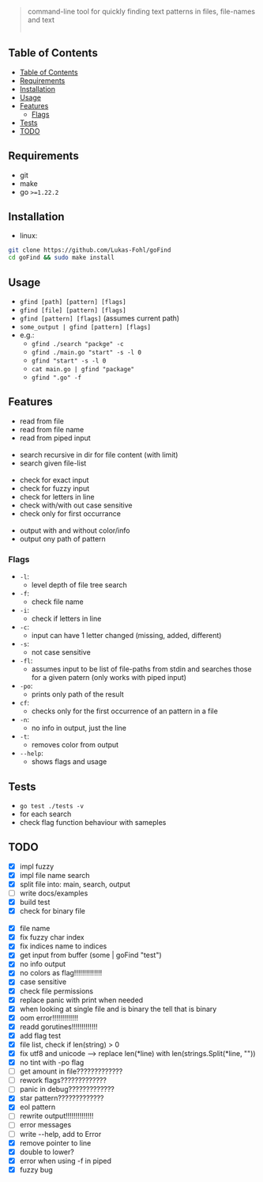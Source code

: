 > command-line tool for quickly finding text patterns in files, file-names and text
<br></br>
## Table of Contents
- [Table of Contents](#table-of-contents)
- [Requirements](#requirements)
- [Installation](#installation)
- [Usage](#usage)
- [Features](#features)
  - [Flags](#flags)
- [Tests](#tests)
- [TODO](#todo)

## Requirements
 - git
 - make
 - go `>=1.22.2`

## Installation
 - linux:
```bash
git clone https://github.com/Lukas-Fohl/goFind
cd goFind && sudo make install
```

## Usage
 - `gfind [path] [pattern] [flags]`
 - `gfind [file] [pattern] [flags]`
 - `gfind [pattern] [flags]` (assumes current path)
 - `some_output | gfind [pattern] [flags]`
 - e.g.:
   - `gfind ./search "packge" -c`
   - `gfind ./main.go "start" -s -l 0`
   - `gfind "start" -s -l 0`
   - `cat main.go | gfind "package"`
   - `gfind ".go" -f`

## Features
 - read from file
 - read from file name
 - read from piped input
<br></br>
 - search recursive in dir for file content (with limit)
 - search given file-list
<br></br>
 - check for exact input
 - check for fuzzy input
 - check for letters in line
 - check with/with out case sensitive
 - check only for first occurrance
<br></br>
- output with and without color/info
- output ony path of pattern


### Flags
  - `-l`:
    - level depth of file tree search
  - `-f`:
    - check file name
  - `-i`:
    - check if letters in line
  - `-c`:
    - input can have 1 letter changed (missing, added, different)
  - `-s`:
    - not case sensitive
  - `-fl`:
    - assumes input to be list of file-paths from stdin and searches those for a given patern (only works with piped input)
  - `-po`:
    - prints only path of the result
  - `cf`:
    - checks only for the first occurrence of an pattern in a file
  - `-n`:
    - no info in output, just the line
  - `-t`:
    - removes color from output
  - `--help`:
    - shows flags and usage

## Tests
 - `go test ./tests -v`
 - for each search
 - check flag function behaviour with sameples

## TODO
 - [x] impl fuzzy
 - [x] impl file name search
 - [x] split file into: main, search, output
 - [ ] write docs/examples
 - [x] build test
 - [x] check for binary file
 <br></br>
 - [x] file name
 - [x] fix fuzzy char index
 - [x] fix indices name to indices
 - [x] get input from buffer (some | goFind "test")
 - [x] no info output
 - [x] no colors as flag!!!!!!!!!!!!!!
 - [x] case sensitive
 - [x] check file permissions
 - [x] replace panic with print when needed
 - [x] when looking at single file and is binary the tell that is binary
 - [x] oom error!!!!!!!!!!!!!
 - [x] readd gorutines!!!!!!!!!!!!!
 - [x] add flag test
 - [x] file list, check if len(string) > 0
 - [x] fix utf8 and unicode --> replace len(*line) with len(strings.Split(*line, ""))
 - [x] no tint with -po flag
 - [ ] get amount in file?????????????
 - [ ] rework flags?????????????
 - [ ] panic in debug?????????????
 - [x] star pattern?????????????
 - [x] eol pattern
 - [ ] rewrite output!!!!!!!!!!!!!!
 - [ ] error messages
 - [ ] write --help, add to Error
 - [x] remove pointer to line
 - [x] double to lower?
 - [x] error when using -f in piped
 - [x] fuzzy bug
